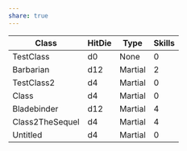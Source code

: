 ```yaml
---
share: true
---
```

| Class           | HitDie | Type    | Skills |
| --------------- | ------ | ------- | ------ |
| TestClass       | d0     | None    | 0      |
| Barbarian       | d12    | Martial | 2      |
| TestClass2      | d4     | Martial | 0      |
| Class           | d4     | Martial | 0      |
| Bladebinder     | d12    | Martial | 4      |
| Class2TheSequel | d4     | Martial | 4      |
| Untitled        | d4     | Martial | 0      |
